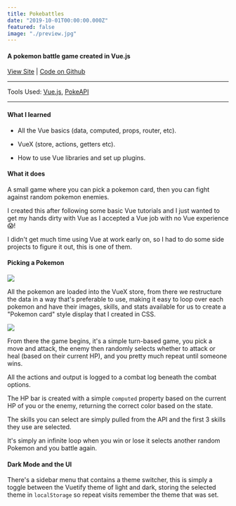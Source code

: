 ```yaml
---
title: Pokebattles
date: "2019-10-01T00:00:00.000Z"
featured: false
image: "./preview.jpg"
---
```


#### A pokemon battle game created in Vue.js

[View Site](https://pokebattles.netlify.com/) | [Code on Github](https://github.com/SPDUK/pokebattles)

---

Tools Used: [Vue.js](https://vuejs.org/), [PokeAPI](https://pokeapi.co/)

---

#### What I learned

- All the Vue basics (data, computed, props, router, etc).

- VueX (store, actions, getters etc).

- How to use Vue libraries and set up plugins.

#### What it does

A small game where you can pick a pokemon card, then you can fight against random pokemon enemies.

I created this after following some basic Vue tutorials and I just wanted to get my hands dirty with Vue as I accepted a Vue job with no Vue experience 😱!

I didn't get much time using Vue at work early on, so I had to do some side projects to figure it out, this is one of them.

#### Picking a Pokemon

![](https://res.cloudinary.com/dmjolhdaq/image/upload/v1586716767/Portfolio/pokebattles-picker.jpg)

All the pokemon are loaded into the VueX store, from there we restructure the data in a way that's preferable to use, making it easy to loop over each pokemon and have their images, skills, and stats available for us to create a "Pokemon card" style display that I created in CSS.

![](https://res.cloudinary.com/dmjolhdaq/image/upload/v1586716684/Portfolio/pokebattles.jpg)

From there the game begins, it's a simple turn-based game, you pick a move and attack, the enemy then randomly selects whether to attack or heal (based on their current HP), and you pretty much repeat until someone wins.

All the actions and output is logged to a combat log beneath the combat options.

The HP bar is created with a simple `computed` property based on the current HP of you or the enemy, returning the correct color based on the state.

The skills you can select are simply pulled from the API and the first 3 skills they use are selected.

It's simply an infinite loop when you win or lose it selects another random Pokemon and you battle again.

#### Dark Mode and the UI

There's a sidebar menu that contains a theme switcher, this is simply a toggle between the Vuetify theme of light and dark, storing the selected theme in `localStorage` so repeat visits remember the theme that was set.
